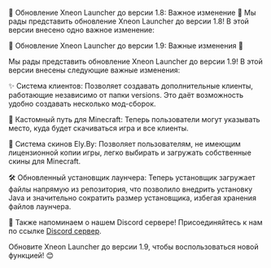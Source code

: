 🎉 Обновление Xneon Launcher до версии 1.8: Важное изменение 🚀
Мы рады представить обновление Xneon Launcher до версии 1.8! В этой версии внесено одно важное изменение:

🎉 Обновление Xneon Launcher до версии 1.9: Важные изменения 🚀

Мы рады представить обновление Xneon Launcher до версии 1.9! В этой версии внесены следующие важные изменения:

✨ Система клиентов: Позволяет создавать дополнительные клиенты, работающие независимо от папки versions. Это даёт возможность удобно создавать несколько мод-сборок.

📂 Кастомный путь для Minecraft: Теперь пользователи могут указывать место, куда будет скачиваться игра и все клиенты.

👕 Система скинов Ely.By: Позволяет пользователям, не имеющим лицензионной копии игры, легко выбирать и загружать собственные скины для Minecraft.

🛠️ Обновленный установщик лаунчера: Теперь установщик загружает файлы напрямую из репозитория, что позволило внедрить установку Java и значительно сократить размер установщика, избегая хранения файлов лаунчера.

📢 Также напоминаем о нашем Discord сервере! Присоединяйтесь к нам по ссылке [Discord сервер](https://discord.gg/xneonteam).


Обновите Xneon Launcher до версии 1.9, чтобы воспользоваться новой функцией! 😊 

